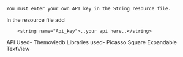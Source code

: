 	You must enter your own API key in the String resource file.
In the resource file add 
```
    <string name="Api_key">..your api here..</string>
```
API Used-
	Themoviedb
Libraries used-
	Picasso
	Square Expandable TextView
	
